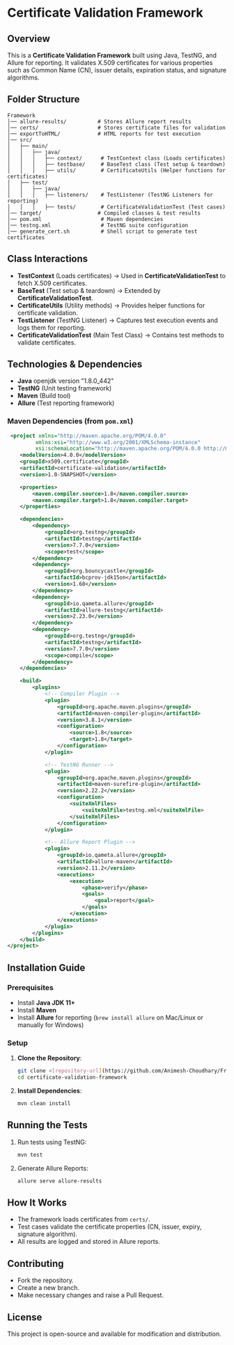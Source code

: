 # Certificate Validation Framework

## Overview
This is a **Certificate Validation Framework** built using Java, TestNG, and Allure for reporting. It validates X.509 certificates for various properties such as Common Name (CN), issuer details, expiration status, and signature algorithms.

## Folder Structure
```
Framework
│── allure-results/          # Stores Allure report results
│── certs/                   # Stores certificate files for validation
│── exportToHTML/            # HTML reports for test execution
│── src/
│   ├── main/
│   │   ├── java/
│   │   │   ├── context/      # TestContext class (Loads certificates)
│   │   │   ├── testbase/     # BaseTest class (Test setup & teardown)
│   │   │   ├── utils/        # CertificateUtils (Helper functions for certificates)
│   ├── test/
│   │   ├── java/
│   │   │   ├── listeners/    # TestListener (TestNG Listeners for reporting)
│   │   │   ├── tests/        # CertificateValidationTest (Test cases)
│── target/                  # Compiled classes & test results
│── pom.xml                   # Maven dependencies
│── testng.xml                # TestNG suite configuration
│── generate_cert.sh          # Shell script to generate test certificates
```

## Class Interactions
- **TestContext** (Loads certificates) → Used in **CertificateValidationTest** to fetch X.509 certificates.
- **BaseTest** (Test setup & teardown) → Extended by **CertificateValidationTest**.
- **CertificateUtils** (Utility methods) → Provides helper functions for certificate validation.
- **TestListener** (TestNG Listener) → Captures test execution events and logs them for reporting.
- **CertificateValidationTest** (Main Test Class) → Contains test methods to validate certificates.

## Technologies & Dependencies
- **Java** openjdk version "1.8.0_442"
- **TestNG** (Unit testing framework)
- **Maven** (Build tool)
- **Allure** (Test reporting framework)

### Maven Dependencies (from `pom.xml`)
```xml
 <project xmlns="http://maven.apache.org/POM/4.0.0"
         xmlns:xsi="http://www.w3.org/2001/XMLSchema-instance"
         xsi:schemaLocation="http://maven.apache.org/POM/4.0.0 http://maven.apache.org/xsd/maven-4.0.0.xsd">
    <modelVersion>4.0.0</modelVersion>
    <groupId>x509.certificate</groupId>
    <artifactId>certificate-validation</artifactId>
    <version>1.0-SNAPSHOT</version>

    <properties>
        <maven.compiler.source>1.8</maven.compiler.source>
        <maven.compiler.target>1.8</maven.compiler.target>
    </properties>

    <dependencies>
        <dependency>
            <groupId>org.testng</groupId>
            <artifactId>testng</artifactId>
            <version>7.7.0</version>
            <scope>test</scope>
        </dependency>
        <dependency>
            <groupId>org.bouncycastle</groupId>
            <artifactId>bcprov-jdk15on</artifactId>
            <version>1.68</version>
        </dependency>
        <dependency>
            <groupId>io.qameta.allure</groupId>
            <artifactId>allure-testng</artifactId>
            <version>2.23.0</version>
        </dependency>
        <dependency>
            <groupId>org.testng</groupId>
            <artifactId>testng</artifactId>
            <version>7.7.0</version>
            <scope>compile</scope>
        </dependency>
    </dependencies>

    <build>
        <plugins>
            <!-- Compiler Plugin -->
            <plugin>
                <groupId>org.apache.maven.plugins</groupId>
                <artifactId>maven-compiler-plugin</artifactId>
                <version>3.8.1</version>
                <configuration>
                    <source>1.8</source>
                    <target>1.8</target>
                </configuration>
            </plugin>

            <!-- TestNG Runner -->
            <plugin>
                <groupId>org.apache.maven.plugins</groupId>
                <artifactId>maven-surefire-plugin</artifactId>
                <version>2.22.2</version>
                <configuration>
                    <suiteXmlFiles>
                        <suiteXmlFile>testng.xml</suiteXmlFile>
                    </suiteXmlFiles>
                </configuration>
            </plugin>

            <!-- Allure Report Plugin -->
            <plugin>
                <groupId>io.qameta.allure</groupId>
                <artifactId>allure-maven</artifactId>
                <version>2.11.2</version>
                <executions>
                    <execution>
                        <phase>verify</phase>
                        <goals>
                            <goal>report</goal>
                        </goals>
                    </execution>
                </executions>
            </plugin>
        </plugins>
    </build>
</project>
```

## Installation Guide
### Prerequisites
- Install **Java JDK 11+**
- Install **Maven**
- Install **Allure** for reporting (`brew install allure` on Mac/Linux or manually for Windows)

### Setup
1. **Clone the Repository**:
   ```sh
   git clone <[repository-url](https://github.com/Animesh-Choudhary/Frameowork)>
   cd certificate-validation-framework
   ```
2. **Install Dependencies**:
   ```sh
   mvn clean install
   ```

## Running the Tests
1. Run tests using TestNG:
   ```sh
   mvn test
   ```
2. Generate Allure Reports:
   ```sh
   allure serve allure-results
   ```

## How It Works
- The framework loads certificates from `certs/`.
- Test cases validate the certificate properties (CN, issuer, expiry, signature algorithm).
- All results are logged and stored in Allure reports.

## Contributing
- Fork the repository.
- Create a new branch.
- Make necessary changes and raise a Pull Request.

## License
This project is open-source and available for modification and distribution.

